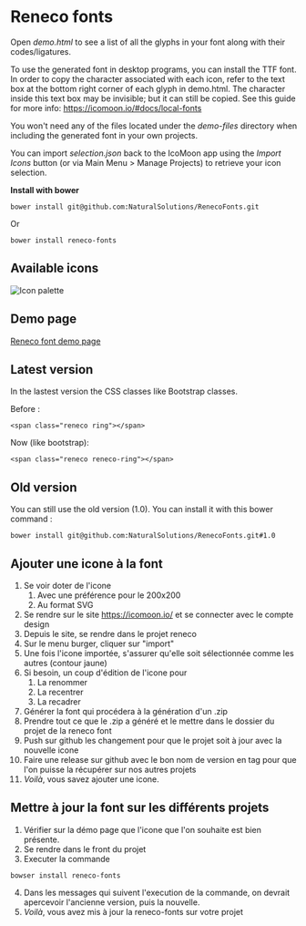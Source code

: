 # Reneco fonts

Open *demo.html* to see a list of all the glyphs in your font along with their 
codes/ligatures.

To use the generated font in desktop programs, you can install the TTF font. In order to copy the character associated with each icon, refer to the text box at the bottom right corner of each glyph in demo.html. The character inside this text box may be invisible; but it can still be copied. See this guide for more info: https://icomoon.io/#docs/local-fonts

You won't need any of the files located under the *demo-files* directory when including the 
generated font in your own projects.

You can import *selection.json* back to the IcoMoon app using the *Import Icons* button (or 
via Main Menu > Manage Projects) to retrieve your icon selection.

**Install with bower**

    bower install git@github.com:NaturalSolutions/RenecoFonts.git
	
Or

	bower install reneco-fonts
	
## Available icons

![Icon palette](http://depot.natural-solutions.eu/github_images/reneco%20font_splash_1.3.png)

## Demo page

[Reneco font demo page](https://natural-solutions.gitlab.io/reneco-fonts/demo.html)

## Latest version

In the lastest version the CSS classes like Bootstrap classes.

Before : 

    <span class="reneco ring"></span>

Now (like bootstrap):

    <span class="reneco reneco-ring"></span>

## Old version

You can still use the old version (1.0). You can install it with this bower command :

    bower install git@github.com:NaturalSolutions/RenecoFonts.git#1.0
    
## Ajouter une icone à la font
1. Se voir doter de l'icone
	1. Avec une préférence pour le 200x200
	2. Au format SVG
2. Se rendre sur le site https://icomoon.io/ et se connecter avec le compte design
3. Depuis le site, se rendre dans le projet reneco
4. Sur le menu burger, cliquer sur "import"
5. Une fois l'icone importée, s'assurer qu'elle soit sélectionnée comme les autres (contour jaune)
6. Si besoin, un coup d'édition de l'icone pour
	1. La renommer
	2. La recentrer
	3. La recadrer
7. Générer la font qui procédera à la génération d'un .zip
8. Prendre tout ce que le .zip a généré et le mettre dans le dossier du projet de la reneco font
9. Push sur github les changement pour que le projet soit à jour avec la nouvelle icone
10. Faire une release sur github avec le bon nom de version en tag pour que l'on puisse la récupérer sur nos autres projets
11. _Voilà_, vous savez ajouter une icone.

## Mettre à jour la font sur les différents projets
1. Vérifier sur la démo page que l'icone que l'on souhaite est bien présente.
2. Se rendre dans le front du projet
3. Executer la commande
```
bowser install reneco-fonts
```
4. Dans les messages qui suivent l'execution de la commande, on devrait apercevoir l'ancienne version, puis la nouvelle.
5. _Voilà_, vous avez mis à jour la reneco-fonts sur votre projet
